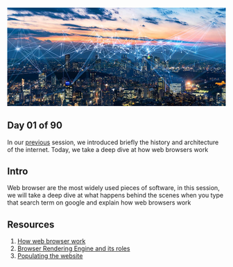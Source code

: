 ![Internet](../avatar.jpg)

## Day 01 of 90 
In our [previous](../day00) session, we introduced briefly the history and architecture of the internet. Today, we take a deep dive at how web browsers work

## Intro
Web browser are the most widely used pieces of software, in this session, we will  take a deep dive at what happens behind the scenes when you type that search term on google and explain how web browsers work 

## Resources
1. [How web browser work](https://web.dev/howbrowserswork/)
2. [Browser Rendering Engine and its roles](https://www.browserstack.com/guide/browser-rendering-engine)
3. [Populating the website](https://developer.mozilla.org/en-US/docs/Web/Performance/How_browsers_work)